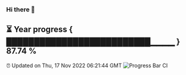 ### Hi there 👋
⏳ Year progress { ██████████████████████████▁▁▁▁ } 87.74 %
---
⏰ Updated on Thu, 17 Nov 2022 06:21:44 GMT
![Progress Bar CI](https://github.com/liununu/liununu/workflows/Progress%20Bar%20CI/badge.svg)
